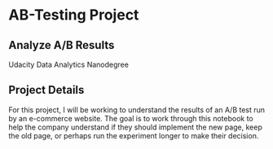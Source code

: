 # AB-Testing Project
## Analyze A/B Results
Udacity Data Analytics Nanodegree 

## Project Details
For this project, I will be working to understand the results of an A/B test run by an e-commerce website.
The goal is to work through this notebook to help the company understand if they should implement the new page, keep the old page, or perhaps run the experiment longer to make their decision.
